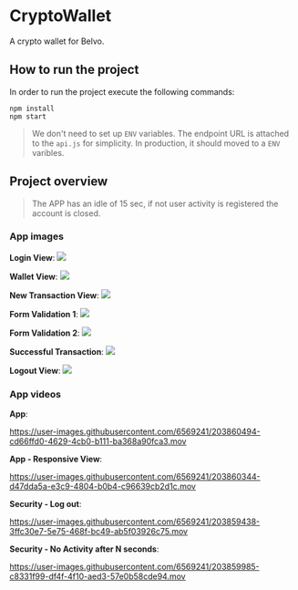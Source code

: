 # CryptoWallet

A crypto wallet for Belvo.

## How to run the project

In order to run the project execute the following commands:

```
npm install
npm start
```

> We don't need to set up `ENV` variables. The endpoint URL is attached to the `api.js` for simplicity. In production, it should moved to a `ENV` varibles.

## Project overview

> The APP has an idle of 15 sec, if not user activity is registered the account is closed.

### App images

**Login View**:
<img src="https://drive.google.com/uc?id=1ZYIFBcz6z7NaUWvawK7K67vMr8Oz_M4m"/>

**Wallet View**:
<img src="https://drive.google.com/uc?id=1ZJAlU9TdYOLWLoJo1gxYCdlRgg800tac"/>

**New Transaction View**:
<img src="https://drive.google.com/uc?id=1LkbDfLgkWUmxGi7RbZz-dzcoV-RVJ6DX"/>

**Form Validation 1**:
<img src="https://drive.google.com/uc?id=1KNggXfmToChTuPTdXUJNScl315rqcH9s"/>

**Form Validation 2**:
<img src="https://drive.google.com/uc?id=1d_vu9iM9hvihWO8oDl0sOTG7fGH1H8DS"/>

**Successful Transaction**:
<img src="https://drive.google.com/uc?id=1vEUoYHU9frnEY-ffWXsuSfoBzXSiRUzu"/>

**Logout View**:
<img src="https://drive.google.com/uc?id=1hX2m6mwW5GhbsJfE36CNQmdxs8WvXWkI"/>

### App videos

**App**:

https://user-images.githubusercontent.com/6569241/203860494-cd66ffd0-4629-4cb0-b111-ba368a90fca3.mov

**App - Responsive View**:

https://user-images.githubusercontent.com/6569241/203860344-d47dda5a-e3c9-4804-b0b4-c96639cb2d1c.mov

**Security - Log out**:

https://user-images.githubusercontent.com/6569241/203859438-3ffc30e7-5e75-468f-bc49-ab5f03926c75.mov

**Security - No Activity after N seconds**:

https://user-images.githubusercontent.com/6569241/203859985-c8331f99-df4f-4f10-aed3-57e0b58cde94.mov
